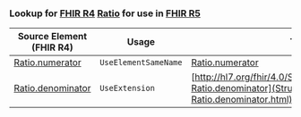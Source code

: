### Lookup for [FHIR R4](https://hl7.org/fhir/R4/) [Ratio](https://hl7.org/fhir/R4/Ratio.html) for use in [FHIR R5](https://hl7.org/fhir/R5/)

| Source Element (FHIR R4) | Usage | Target |
| -------------- | ----- | ------ |
| [Ratio.numerator](https://hl7.org/fhir/R4/Ratio.html#resource) | `UseElementSameName` | [Ratio.numerator](https://hl7.org/fhir/R5/Ratio.html#resource) |
| [Ratio.denominator](https://hl7.org/fhir/R4/Ratio.html#resource) | `UseExtension` | [http://hl7.org/fhir/4.0/StructureDefinition/extension-Ratio.denominator](StructureDefinition-ext-R4-Ratio.denominator.html) |
